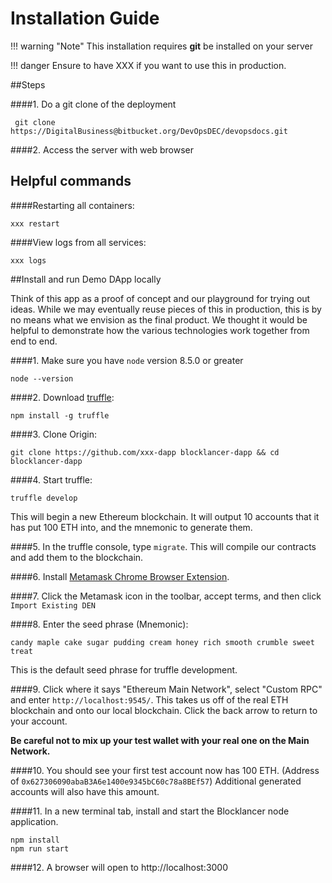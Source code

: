 # Installation Guide

!!! warning "Note"
    This installation requires **git** be installed on your server

!!! danger
    Ensure to have XXX if you want to use this in production.
        
    
##Steps

####1. Do a git clone of the deployment 

     git clone https://DigitalBusiness@bitbucket.org/DevOpsDEC/devopsdocs.git
    
####2. Access the server with web browser
      
  
## Helpful commands
####Restarting all containers:
    
    xxx restart
####View logs from all services:
    
    xxx logs


##Install and run Demo DApp locally

Think of this app as a proof of concept and our playground for trying out ideas. While we may eventually reuse pieces of this in production, this is by no means what we envision as the final product. We thought it would be helpful to demonstrate how the various technologies work together from end to end.


####1. Make sure you have `node` version 8.5.0 or greater
```
node --version
```

####2. Download [truffle](http://truffleframework.com/):
```
npm install -g truffle
```
####3. Clone Origin:
```
git clone https://github.com/xxx-dapp blocklancer-dapp && cd blocklancer-dapp
```
####4. Start truffle:
```
truffle develop
```
 This will begin a new Ethereum blockchain. It will output 10 accounts that it has put 100 ETH into, and the mnemonic to generate them.

####5. In the truffle console, type `migrate`. This will compile our contracts and add them to the blockchain.

####6. Install [Metamask Chrome Browser Extension](https://metamask.io/).

####7. Click the Metamask icon in the toolbar, accept terms, and then click `Import Existing DEN`

####8. Enter the seed phrase (Mnemonic):
```
candy maple cake sugar pudding cream honey rich smooth crumble sweet treat
```
 This is the default seed phrase for truffle development.

####9. Click where it says "Ethereum Main Network", select "Custom RPC" and enter `http://localhost:9545/`. This takes us off of the real ETH blockchain and onto our local blockchain. Click the back arrow to return to your account.

 **Be careful not to mix up your test wallet with your real one on the Main Network.**

####10. You should see your first test account now has 100 ETH. (Address of `0x627306090abaB3A6e1400e9345bC60c78a8BEf57`) Additional generated accounts will also have this amount.

####11. In a new terminal tab, install and start the Blocklancer node application.
```
npm install
npm run start
```

####12. A browser will open to http://localhost:3000